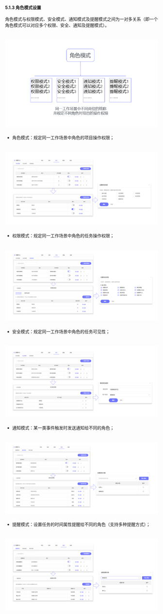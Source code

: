 #### 5.1.3 角色模式设置

角色模式与权限模式、安全模式、通知模式及提醒模式之间为一对多关系（即一个角色模式可以对应多个权限、安全、通知及提醒模式）。

# ![](/assets/角色模式关系.png)


* 角色模式：规定同一工作场景中角色的项目操作权限；


# ![](/assets/角色模式.png)

* 权限模式：规定同一工作场景中角色的任务操作权限；


# ![](/assets/权限模式.png)

* 安全模式：规定同一工作场景中角色的任务可见性；

# ![](/assets/安全模式.png)

* 通知模式：某一类事件触发时发送通知给不同的角色；

# ![](/assets/通知模式.png)

* 提醒模式：设置任务的时间属性提醒给不同的角色（支持多种提醒方式）；

# ![](/assets/提醒模式.png)



